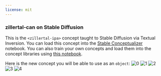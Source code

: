 ```yaml
---
license: mit
---
```

### zillertal-can on Stable Diffusion
This is the `<zillertal-ipa>` concept taught to Stable Diffusion via Textual Inversion. You can load this concept into the [Stable Conceptualizer](https://colab.research.google.com/github/huggingface/notebooks/blob/main/diffusers/stable_conceptualizer_inference.ipynb) notebook. You can also train your own concepts and load them into the concept libraries using [this notebook](https://colab.research.google.com/github/huggingface/notebooks/blob/main/diffusers/sd_textual_inversion_training.ipynb).

Here is the new concept you will be able to use as an `object`:
![<zillertal-ipa> 0](https://huggingface.co/sd-concepts-library/zillertal-can/resolve/main/concept_images/3.jpeg)
![<zillertal-ipa> 1](https://huggingface.co/sd-concepts-library/zillertal-can/resolve/main/concept_images/0.jpeg)
![<zillertal-ipa> 2](https://huggingface.co/sd-concepts-library/zillertal-can/resolve/main/concept_images/2.jpeg)
![<zillertal-ipa> 3](https://huggingface.co/sd-concepts-library/zillertal-can/resolve/main/concept_images/1.jpeg)
![<zillertal-ipa> 4](https://huggingface.co/sd-concepts-library/zillertal-can/resolve/main/concept_images/4.jpeg)

